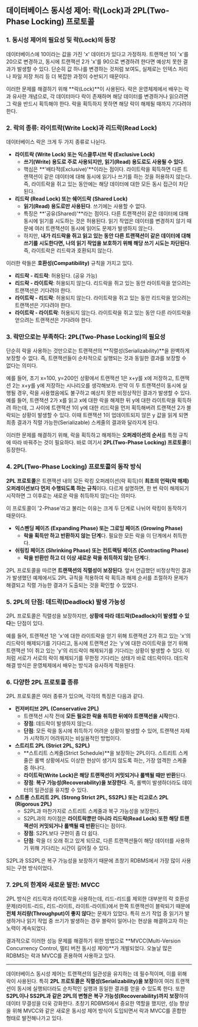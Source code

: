 ## 데이터베이스 동시성 제어: 락(Lock)과 2PL(Two-Phase Locking) 프로토콜

### 1. 동시성 제어의 필요성 및 락(Lock)의 등장

데이터베이스에 10이라는 값을 가진 'x' 데이터가 있다고 가정하자. 트랜잭션 1이 'x'를 20으로 변경하고, 동시에 트랜잭션 2가 'x'를 90으로 변경하려 한다면 예상치 못한 결과가 발생할 수 있다. 단순히 값 하나를 변경하는 것처럼 보여도, 실제로는 인덱스 처리나 파일 저장 처리 등 더 복잡한 과정이 수반되기 때문이다.

이러한 문제를 해결하기 위해 **락(Lock)**이 사용된다. 락은 운영체제에서 배우는 락과 유사한 개념으로, 각 데이터마다 락이 존재하며 해당 데이터를 변경하거나 읽으려면 그 락을 반드시 획득해야 한다. 락을 획득하지 못하면 해당 락이 해제될 때까지 기다려야 한다.

### 2. 락의 종류: 라이트락(Write Lock)과 리드락(Read Lock)

데이터베이스 락은 크게 두 가지 종류로 나뉜다.

*   **라이트락 (Write Lock) 또는 익스클루시브 락 (Exclusive Lock)**
    *   **쓰기(Write) 용도로 주로 사용되지만, 읽기(Read) 용도로도 사용될 수 있다**.
    *   핵심은 **'배타적(Exclusive)'**이라는 점이다. 라이트락을 획득하면 다른 트랜잭션이 같은 데이터에 대해 동시에 읽기나 쓰기를 하는 것을 허용하지 않는다. 즉, 라이트락을 쥐고 있는 동안에는 해당 데이터에 대한 모든 동시 접근이 차단된다.
*   **리드락 (Read Lock) 또는 쉐어드락 (Shared Lock)**
    *   **읽기(Read) 용도로만 사용된다**. 쓰기에는 사용할 수 없다.
    *   특징은 **'공유(Shared)'**라는 점이다. 다른 트랜잭션이 같은 데이터에 대해 동시에 읽기를 시도하는 것은 허용된다. 읽기 작업은 데이터를 변경하지 않기 때문에 여러 트랜잭션이 동시에 읽어도 문제가 발생하지 않는다.
    *   하지만, **내가 리드락을 쥐고 읽고 있는 동안 다른 트랜잭션이 같은 데이터에 대해 쓰기를 시도한다면, 나의 읽기 작업을 보호하기 위해 해당 쓰기 시도는 차단된다**. 즉, 라이트락은 리드락과 호환되지 않는다.

이러한 락들은 **호환성(Compatibility)** 규칙을 가지고 있다.
*   **리드락 - 리드락**: 허용된다. (공유 가능)
*   **리드락 - 라이트락**: 허용되지 않는다. 리드락을 쥐고 있는 동안 라이트락을 얻으려는 트랜잭션은 기다려야 한다.
*   **라이트락 - 리드락**: 허용되지 않는다. 라이트락을 쥐고 있는 동안 리드락을 얻으려는 트랜잭션은 기다려야 한다.
*   **라이트락 - 라이트락**: 허용되지 않는다. 라이트락을 쥐고 있는 동안 다른 라이트락을 얻으려는 트랜잭션은 기다려야 한다.

### 3. 락만으로는 부족하다: 2PL(Two-Phase Locking)의 필요성

단순히 락을 사용하는 것만으로는 트랜잭션의 **직렬성(Serializability)**을 완벽하게 보장할 수 없다. 즉, 트랜잭션들이 순차적으로 실행되는 것과 동일한 결과를 보장할 수 없다는 의미다.

예를 들어, 초기 x=100, y=200인 상황에서 트랜잭션 1은 x+y를 x에 저장하고, 트랜잭션 2는 x+y를 y에 저장하는 시나리오를 생각해보자. 만약 이 두 트랜잭션이 동시에 실행될 경우, 락을 사용했음에도 불구하고 예상치 못한 비정상적인 결과가 발생할 수 있다. 예를 들어, 트랜잭션 2가 x를 읽고 x에 대한 락을 해제한 뒤 y에 대한 라이트락을 획득하려 하는데, 그 사이에 트랜잭션 1이 y에 대한 리드락을 먼저 획득해버려 트랜잭션 2가 블락되는 상황이 발생할 수 있다. 이때 트랜잭션 1이 업데이트되지 않은 y 값을 읽게 되면 최종 결과가 직렬 가능한(Serializable) 스케줄의 결과와 달라지게 된다.

이러한 문제를 해결하기 위해, 락을 획득하고 해제하는 **오퍼레이션의 순서**를 특정 규칙에 따라 바꿔주는 것이 필요하다. 바로 여기서 **2PL(Two-Phase Locking) 프로토콜**이 등장한다.

### 4. 2PL(Two-Phase Locking) 프로토콜의 동작 방식

**2PL 프로토콜**은 트랜잭션 내의 모든 락킹 오퍼레이션(락 획득)이 **최초의 언락(락 해제) 오퍼레이션보다 먼저 수행되도록 하는 규칙**이다. 다르게 설명하면, 한 번 락이 해제되기 시작하면 그 이후로는 새로운 락을 취득하지 않는다는 의미다.

이 프로토콜이 '2-Phase'라고 불리는 이유는 크게 두 단계로 나뉘어 락킹이 동작하기 때문이다.

*   **익스펜딩 페이즈 (Expanding Phase) 또는 그로잉 페이즈 (Growing Phase)**
    *   **락을 획득만 하고 반환하지 않는 단계**다. 필요한 모든 락을 이 단계에서 취득한다.
*   **쉬링킹 페이즈 (Shrinking Phase) 또는 컨트랙팅 페이즈 (Contracting Phase)**
    *   **락을 반환만 하고 더 이상 새로운 락을 취득하지 않는 단계**다.

2PL 프로토콜을 따르면 **트랜잭션의 직렬성이 보장된다**. 앞서 언급했던 비정상적인 결과가 발생했던 예제에서도 2PL 규칙을 적용하여 락 획득과 해제 순서를 조절하자 문제가 해결되고 직렬 가능한 결과가 도출되는 것을 확인할 수 있었다.

### 5. 2PL의 단점: 데드락(Deadlock) 발생 가능성

2PL 프로토콜은 직렬성을 보장하지만, **상황에 따라 데드락(Deadlock)이 발생할 수 있다**는 단점이 있다.

예를 들어, 트랜잭션 1은 'x'에 대한 라이트락을 얻기 위해 트랜잭션 2가 쥐고 있는 'x'의 리드락이 해제되기를 기다리고, 동시에 트랜잭션 2는 'y'에 대한 라이트락을 얻기 위해 트랜잭션 1이 쥐고 있는 'y'의 리드락이 해제되기를 기다리는 상황이 발생할 수 있다. 이처럼 서로가 서로의 락이 해제되기를 무한정 기다리는 상태가 바로 데드락이다. 데드락 해결 방식은 운영체제에서 배우는 방식과 유사하게 적용된다.

### 6. 다양한 2PL 프로토콜 종류

2PL 프로토콜은 여러 종류가 있으며, 각각의 특징은 다음과 같다.

*   **컨저버티브 2PL (Conservative 2PL)**
    *   트랜잭션 시작 전에 **모든 필요한 락을 취득한 뒤에야 트랜잭션을 시작**한다.
    *   **장점**: 데드락이 발생하지 않는다.
    *   **단점**: 모든 락을 동시에 취득하기 어려운 상황이 발생할 수 있어, 트랜잭션 자체가 시작하기 어려워지는 비실용적인 방법이다.
*   **스트리트 2PL (Strict 2PL, S2PL)**
    *   **스트리트 스케줄(Strict Schedule)**을 보장하는 2PL이다. 스트리트 스케줄은 롤백 상황에서도 이상한 현상이 생기지 않도록 하는, 가장 엄격한 스케줄 중 하나다.
    *   **라이트락(Write Lock)은 해당 트랜잭션이 커밋되거나 롤백될 때만 반환**된다.
    *   **장점**: **복구 가능성(Recoverability)을 보장한다**. 즉, 롤백이 발생하더라도 데이터의 일관성을 유지할 수 있다.
*   **스트롱 스트리트 2PL (Strong Strict 2PL, SS2PL) 또는 리고로스 2PL (Rigorous 2PL)**
    *   S2PL과 마찬가지로 스트리트 스케줄과 복구 가능성을 보장한다.
    *   S2PL과의 차이점은 **라이트락뿐만 아니라 리드락(Read Lock) 또한 해당 트랜잭션이 커밋되거나 롤백될 때 반환**된다는 점이다.
    *   **장점**: S2PL보다 구현이 좀 더 쉽다.
    *   **단점**: 락을 더 오래 쥐고 있게 되므로, 다른 트랜잭션들이 해당 데이터를 사용하기 위해 기다리는 시간이 길어질 수 있다.

S2PL과 SS2PL은 복구 가능성을 보장하기 때문에 초창기 RDBMS에서 가장 많이 사용되는 구현 방식이었다.

### 7. 2PL의 한계와 새로운 발전: MVCC

2PL 방식은 리드락과 라이트락을 사용하는데, 리드-리드를 제외한 대부분의 락 호환성 문제(라이트-리드, 리드-라이트, 라이트-라이트)에서 한쪽 트랜잭션이 블락되기 때문에 **전체 처리량(Throughput)이 좋지 않다**는 문제가 있었다. 특히 쓰기 작업 중 읽기가 발생하거나 읽기 작업 중 쓰기가 발생하는 경우 블락이 일어나는 현상을 해결하고자 하는 노력이 계속되었다.

결과적으로 이러한 성능 문제를 해결하기 위한 방법으로 **MVCC(Multi-Version Concurrency Control, 멀티 버전 동시성 제어)**가 개발되었다. 오늘날 많은 RDBMS는 락과 MVCC를 혼용하여 사용하고 있다.
 
---
데이터베이스 동시성 제어는 트랜잭션의 일관성을 유지하는 데 필수적이며, 이를 위해 락이 사용된다. 특히 **2PL 프로토콜은 직렬성(Serializability)을 보장**하여 여러 트랜잭션이 동시에 실행되더라도 순차적인 실행과 동일한 결과를 얻을 수 있도록 한다. 또한 **S2PL이나 SS2PL과 같은 2PL의 변형은 복구 가능성(Recoverability)까지 보장**하여 데이터 무결성을 더욱 강화한다. 초창기 RDBMS에서 중요한 역할을 했지만, 성능 향상을 위해 MVCC와 같은 새로운 동시성 제어 방식이 도입되면서 락과 MVCC를 혼합한 형태로 발전해나가고 있다.